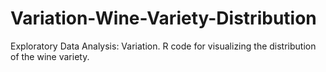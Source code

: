 # Variation-Wine-Variety-Distribution
Exploratory Data Analysis: Variation. R code for visualizing the distribution of the wine variety. 
